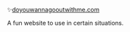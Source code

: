 ✨[doyouwannagooutwithme.com](http://doyouwannagooutwithme.com) 

A fun website to use in certain situations.
